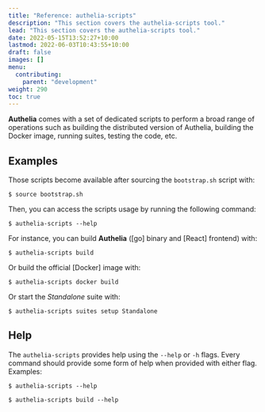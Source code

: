 ```yaml
---
title: "Reference: authelia-scripts"
description: "This section covers the authelia-scripts tool."
lead: "This section covers the authelia-scripts tool."
date: 2022-05-15T13:52:27+10:00
lastmod: 2022-06-03T10:43:55+10:00
draft: false
images: []
menu:
  contributing:
    parent: "development"
weight: 290
toc: true
---
```


**Authelia** comes with a set of dedicated scripts to perform a broad range of operations such as building the
distributed version of Authelia, building the Docker image, running suites, testing the code, etc.

## Examples

Those scripts become available after sourcing the `bootstrap.sh` script with:

```console
$ source bootstrap.sh
```

Then, you can access the scripts usage by running the following command:

```console
$ authelia-scripts --help
```

For instance, you can build **Authelia** ([go] binary and [React] frontend) with:

```console
$ authelia-scripts build
```

Or build the official [Docker] image with:

```console
$ authelia-scripts docker build
```

Or start the *Standalone* suite with:

```console
$ authelia-scripts suites setup Standalone
```

## Help

The `authelia-scripts` provides help using the `--help` or `-h` flags. Every command should provide some form of help
when provided with either flag. Examples:

```console
$ authelia-scripts --help
```

```console
$ authelia-scripts build --help
```
